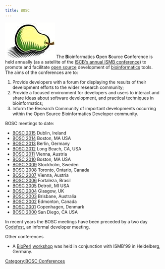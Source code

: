 ```yaml
---
title: BOSC
---
```


![lright|The Bosc Pear](Pear.png "fig:lright|The Bosc Pear") The
**B**ioinformatics **O**pen **S**ource **C**onference is held annually
(as a satellite of the [ISCB's annual ISMB
conference](http://www.iscb.org/)) to promote and facilitate [open
source](wp:open_source "wikilink") development of
[bioinformatics](wp:bioinformatics "wikilink") tools. The aims of the
conferences are to:

1.  Provide developers with a forum for displaying the results of their
    development efforts to the wider research community;
2.  Provide a focused environment for developers and users to interact
    and share ideas about software development, and practical techniques
    in bioinformatics;
3.  Inform the Research Community of important developments occurring
    within the Open Source Bioinformatics Developer community.

BOSC meetings to date:

-   [BOSC 2015](BOSC_2015 "wikilink") Dublin, Ireland
-   [BOSC 2014](BOSC_2014 "wikilink") Boston, MA USA
-   [BOSC 2013](BOSC_2013 "wikilink") Berlin, Germany
-   [BOSC 2012](BOSC_2012 "wikilink") Long Beach, CA, USA
-   [BOSC 2011](BOSC_2011 "wikilink") Vienna, Austria
-   [BOSC 2010](BOSC_2010 "wikilink") Boston, MA USA
-   [BOSC 2009](BOSC_2009 "wikilink") Stockholm, Sweden
-   [BOSC 2008](BOSC_2008 "wikilink") Toronto, Ontario, Canada
-   [BOSC 2007](BOSC_2007 "wikilink") Vienna, Austria
-   [BOSC 2006](BOSC_2006 "wikilink") Fortaleza, Brasil
-   [BOSC 2005](BOSC_2005 "wikilink") Detroit, MI USA
-   [BOSC 2004](BOSC_2004 "wikilink") Glasgow, UK
-   [BOSC 2003](BOSC_2003 "wikilink") Brisbane, Australia
-   [BOSC 2002](BOSC_2002 "wikilink") Edmonton, Canada
-   [BOSC 2001](BOSC_2001 "wikilink") Copenhagen, Denmark
-   [BOSC 2000](BOSC_2000 "wikilink") San Diego, CA USA

In recent years the BOSC meetings have been preceded by a two day
[Codefest](Codefest "wikilink"), an informal developer meeting.

Other conferences

-   A [BioPerl](bp:BioPerl "wikilink")
    [workshop](BioPerl_Heidelberg_1999 "wikilink") was held in
    conjunction with ISMB'99 in Heidelberg, Germany.

[Category:BOSC Conferences](Category:BOSC_Conferences "wikilink")

